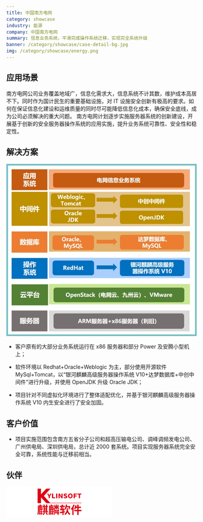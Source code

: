 ```yaml
---
title: 中国南方电网
category: showcase
industry: 能源
company: 中国南方电网
summary: 信息业务系统，平滑完成操作系统迁移，实现完全系统升级
banner: /category/showcase/case-detail-bg.jpg
img: /category/showcase/energy.png
---
```


## 应用场景

南方电网公司业务覆盖地域广，信息化需求大，信息系统不计其数，维护成本高居不下。同时作为国计民生的重要基础设施，对 IT 设施安全创新有极高的要求。如何在保证信息化建设和运维质量的同时尽可能降低信息化成本，确保安全底线，成为公司必须解决的重大问题。 南方电网计划逐步实施服务器系统的创新建设，开展基于创新的安全服务器操作系统的应用实施，提升业务系统可靠性、安全性和稳定性。

## 解决方案

<div class="case-img"><img src="./e2.jpg"/></div>

- 客户原有的大部分业务系统运行在 x86 服务器和部分 Power 及安腾小型机上；

- 软件环境以 Redhat+Oracle+Weblogic 为主，部分使用开源软件 MySql+Tomcat，以“银河麒麟高级服务器操作系统 V10+达梦数据库+中创中间件”进行升级，并使用 OpenJDK 升级 Oracle JDK；

- 项目针对不同虚拟化环境进行了整体适配优化，并基于银河麒麟高级服务器操作系统 V10 内生安全进行了安全加固。

## 客户价值

- 项目实施范围包含南方五省分子公司和超高压输电公司、调峰调频发电公司、广州供电局、深圳供电局，总计近 2000 套系统。项目实现服务器系统完全安全可靠，系统性能与迁移前相当。

## 伙伴

<img src="./qiling.png"/>
